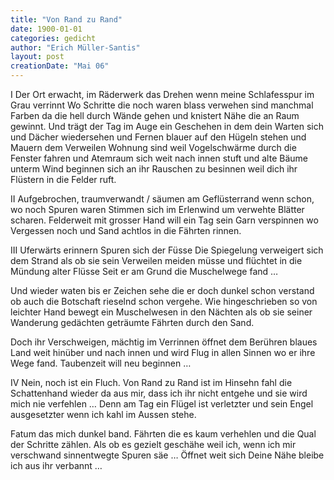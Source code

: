 ```yaml
---
title: "Von Rand zu Rand"
date: 1900-01-01
categories: gedicht
author: "Erich Müller-Santis"
layout: post
creationDate: "Mai 06"
---
```

I
Der Ort erwacht, im Räderwerk das Drehen
wenn meine Schlafesspur im Grau verrinnt
Wo Schritte die noch waren blass verwehen
sind manchmal Farben da die hell durch Wände gehen
und knistert Nähe die an Raum gewinnt.
Und trägt der Tag im Auge ein Geschehen
in dem dein Warten sich und Dächer wiedersehen
und Fernen blauer auf den Hügeln stehen
und Mauern dem Verweilen Wohnung sind
weil Vogelschwärme durch die Fenster fahren
und Atemraum sich weit nach innen stuft
und alte Bäume unterm Wind beginnen
sich an ihr Rauschen zu besinnen
weil dich ihr Flüstern in die Felder ruft.

II
Aufgebrochen, traumverwandt / säumen am Geflüsterrand
wenn schon, wo noch Spuren waren
Stimmen sich im Erlenwind
um verwehte Blätter scharen.
Felderweit mit grosser Hand
will ein Tag sein Garn verspinnen
wo Vergessen noch und Sand
achtlos in die Fährten rinnen.

III
Uferwärts erinnern Spuren sich der Füsse
Die Spiegelung verweigert sich dem Strand
als ob sie sein Verweilen meiden müsse
und flüchtet in die Mündung alter Flüsse
Seit er am Grund die Muschelwege fand …

Und wieder waten bis er Zeichen sehe
die er doch dunkel schon verstand
ob auch die Botschaft rieselnd schon vergehe.
Wie hingeschrieben so von leichter Hand
bewegt ein Muschelwesen in den Nächten
als ob sie seiner Wanderung gedächten
geträumte Fährten durch den Sand.

Doch ihr Verschweigen, mächtig im Verrinnen
öffnet dem Berühren blaues Land
weit hinüber und nach innen
und wird Flug in allen Sinnen
wo er ihre Wege fand.
Taubenzeit will neu beginnen …

IV
Nein, noch ist ein Fluch. Von Rand zu Rand
ist im Hinsehn fahl die Schattenhand
wieder da aus mir, dass ich ihr nicht entgehe
und sie wird mich nie verfehlen …
Denn am Tag ein Flügel ist verletzter
und sein Engel ausgesetzter
wenn ich kahl im Aussen stehe.

Fatum das mich dunkel band.
Fährten die es kaum verhehlen
und die Qual der Schritte zählen.
Als ob es gezielt geschähe
weil ich, wenn ich mir verschwand
sinnentwegte Spuren säe …
Öffnet weit sich Deine Nähe
bleibe ich aus ihr verbannt …

